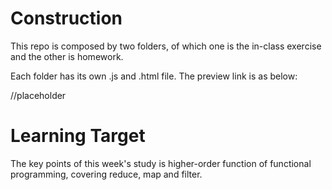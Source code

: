 # Construction
This repo is composed by two folders, of which one is the in-class exercise and the other is homework.

Each folder has its own .js and .html file. The preview link is as below:

//placeholder

# Learning Target
The key points of this week's study is higher-order function of functional programming, covering reduce, map and filter.